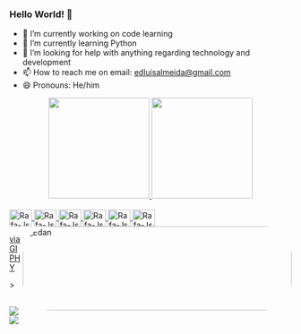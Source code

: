 ### Hello World! 👋

- 🔭 I’m currently working on code learning
- 🌱 I’m currently learning Python
- 🤔 I’m looking for help with anything regarding technology and development
- 📫 How to reach me on email: edluisalmeida@gmail.com 
- 😄 Pronouns: He/him 

<div align="center">
  <a href="https://github.com/EdanALmeida">
  <img height="180em" src="https://github-readme-stats.vercel.app/api?username=EdanAlmeida&show_icons=true&theme=dark&include_all_commits=true&count_private=true"/>
  <img height="180em" src="https://github-readme-stats.vercel.app/api/top-langs/?username=EdanAlmeida&layout=compact&langs_count=7&theme=dark"/>
</div>
  
  <div style="display: inline_block"><br>
    <img align="center" alt="Rafa-Js" height="30" width="40" <img src="https://cdn.jsdelivr.net/gh/devicons/devicon/icons/python/python-original.svg" />
    <img align="center" alt="Rafa-Js" height="30" width="40"  <img src="https://cdn.jsdelivr.net/gh/devicons/devicon/icons/cplusplus/cplusplus-original.svg" />
    <img align="center" alt="Rafa-Js" height="30" width="40"   <img src="https://cdn.jsdelivr.net/gh/devicons/devicon/icons/arduino/arduino-original.svg" />
    <img align="center" alt="Rafa-Js" height="30" width="40"   <img src="https://cdn.jsdelivr.net/gh/devicons/devicon/icons/html5/html5-original.svg" />
    <img align="center" alt="Rafa-Js" height="30" width="40"   <img src="https://cdn.jsdelivr.net/gh/devicons/devicon/icons/css3/css3-original.svg" />
    <img align="center" alt="Rafa-Js" height="30" width="40"   <img src="https://cdn.jsdelivr.net/gh/devicons/devicon/icons/javascript/javascript-original.svg" />
    <img align="right" alt="Edan" height="150" style="border-radius:50px;" src="<iframe src="https://giphy.com/embed/kJD5887ojQimk" width="480" height="323" frameBorder="0" class="giphy-embed" allowFullScreen></iframe><p><a href="https://giphy.com/gifs/yoda-kJD5887ojQimk">via GIPHY</a></p>>
  </div>
  
                                                                                
                                                                                
##
  
  <div> 
    <a href="https://www.linkedin.com/in/edan-almeida-448086b5" target="_blank"><img src="https://img.shields.io/badge/-LinkedIn-%230077B5?style=for-the-badge&logo=linkedin&logoColor=white" target="_blank"></a>
    <a href = "mailto:edluisalmeida@gmail.com"><img src="https://img.shields.io/badge/-Gmail-%23333?style=for-the-badge&logo=gmail&logoColor=white" target="_blank"></a>
  </div>  
